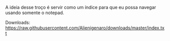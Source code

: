 A ideia desse troço é servir como um índice para que eu possa navegar usando somente o notepad.

Downloads: https://raw.githubusercontent.com/Alienigenaro/downloads/master/index.txt




